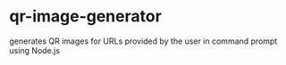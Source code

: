 # qr-image-generator
generates QR images for URLs provided by the user in command prompt using Node.js
